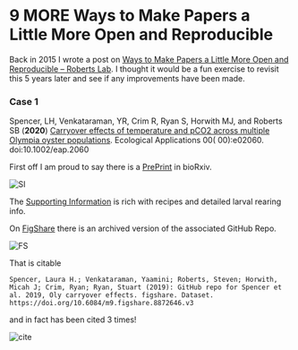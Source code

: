 # 9 MORE Ways to Make Papers a Little More Open and Reproducible
Back in 2015 I wrote a post on [Ways to Make Papers a Little More Open and Reproducible – Roberts Lab](http://faculty.washington.edu/sr320/?p=11381). I thought it would be a fun exercise to revisit this 5 years later and see if any improvements have been made.

### Case 1

Spencer, LH, Venkataraman, YR, Crim R, Ryan S, Horwith MJ, and Roberts SB (**2020**) [Carryover effects of temperature and pCO2 across multiple Olympia oyster populations](https://doi.org/10.1002/eap.2060). Ecological Applications 00( 00):e02060. doi:10.1002/eap.2060 <span data-badge-popover="right" data-badge-type="2" data-doi="10.1002/eap.2060" data-hide-no-mentions="true" class="altmetric-embed"></span>

First off I am proud to say there is a [PrePrint](https://www.biorxiv.org/content/10.1101/616375v4.full) in bioRxiv.

![SI](http://gannet.fish.washington.edu/seashell/snaps/Carryover_effects_of_temperature_and_pCO2_across_multiple_Olympia_oyster_populations_-_Spencer_-_-_Ecological_Applications_-_Wi_2020-03-04_11-07-23.png)

The [Supporting Information](http://gannet.fish.washington.edu/seashell/snaps/eap2060-sup-0001-appendixs1.pdf) is rich with recipes and detailed larval rearing info.

On [FigShare](https://doi.org/10.6084/m9.figshare.8872646) there is an archived version of the associated GitHub Repo.

![FS](http://gannet.fish.washington.edu/seashell/snaps/GitHub_repo_for_Spencer_et_al._2019_Oly_carryover_effects_2020-03-04_11-09-26.png)

That is citable

```
Spencer, Laura H.; Venkataraman, Yaamini; Roberts, Steven; Horwith, Micah J; Crim, Ryan; Ryan, Stuart (2019): GitHub repo for Spencer et al. 2019, Oly carryover effects. figshare. Dataset. https://doi.org/10.6084/m9.figshare.8872646.v3
```
and in fact has been cited 3 times!

![cite](http://gannet.fish.washington.edu/seashell/snaps/10.6084m9.figs..._in_Publications_-_Dimensions_2020-03-04_11-12-19.png)
